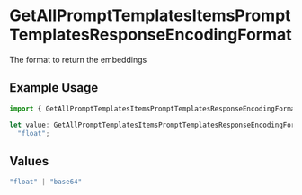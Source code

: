 # GetAllPromptTemplatesItemsPromptTemplatesResponseEncodingFormat

The format to return the embeddings

## Example Usage

```typescript
import { GetAllPromptTemplatesItemsPromptTemplatesResponseEncodingFormat } from "@orq-ai/node/models/operations";

let value: GetAllPromptTemplatesItemsPromptTemplatesResponseEncodingFormat =
  "float";
```

## Values

```typescript
"float" | "base64"
```